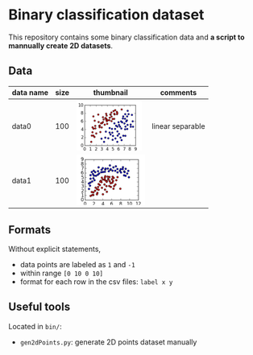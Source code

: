 Binary classification dataset
=============================

This repository contains some binary classification data and **a script to
mannually create 2D datasets**.

Data
----

|data name  |size        |thumbnail                              |comments
|-----------|------------|---------------------------------------|--------
|data0      |100         |![img](data0/thumbnail.png)            |linear separable
|data1      |100         |![img](data1/thumbnail.png)            |


Formats
-------

Without explicit statements, 

* data points are labeled as `1` and `-1`
* within range `[0 10 0 10]`
* format for each row in the csv files: `label x y`

Useful tools
------------

Located in `bin/`:

* `gen2dPoints.py`: generate 2D points dataset manually

